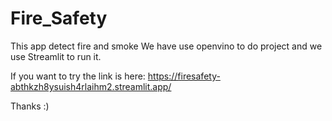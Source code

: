 # Fire_Safety
This app detect fire and smoke
We have use openvino to do project and we use Streamlit to run it.

If you want to try the link is here:
https://firesafety-abthkzh8ysuish4rlaihm2.streamlit.app/

Thanks :)
